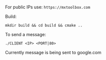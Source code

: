 For public IPs use: `https://mxtoolbox.com`

Build: 
```
mkdir build && cd build && cmake ..
```

To send a message:
```
./CLIENT <IP> <PORT|80>
```

Currently message is being sent to google.com
